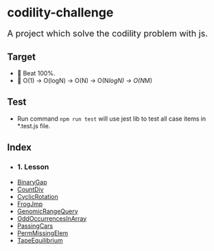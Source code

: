 # codility-challenge

<div align=center>

</div>

<div STYLE="page-break-after: always;"></div>

<p style="font-size: 20px"> 
    A project which solve the codility problem with js.
</p>

## Target

-   👏 Beat 100%.
-   💪 O(1) -> O(logN) -> O(N) -> O(N*logN) -> O(N*M)

## Test

-   Run command `npm run test` will use jest lib to test all case items in *.test.js file.

## Index

-   ### 1. Lesson
- [BinaryGap](https://github.com/duke-git/codility-challenge/blob/main/src/lessons/BinaryGap.js)
- [CountDiv](https://github.com/duke-git/codility-challenge/blob/main/src/lessons/CountDiv.js)
- [CyclicRotation](https://github.com/duke-git/codility-challenge/blob/main/src/lessons/CyclicRotation.js)
- [FrogJmp](https://github.com/duke-git/codility-challenge/blob/main/src/lessons/FrogJmp.js)
- [GenomicRangeQuery](https://github.com/duke-git/codility-challenge/blob/main/src/lessons/GenomicRangeQuery.js)
- [OddOccurrencesInArray](https://github.com/duke-git/codility-challenge/blob/main/src/lessons/OddOccurrencesInArray.js)
- [PassingCars](https://github.com/duke-git/codility-challenge/blob/main/src/lessons/PassingCars.js)
- [PermMissingElem](https://github.com/duke-git/codility-challenge/blob/main/src/lessons/PermMissingElem.js)
- [TapeEquilibrium](https://github.com/duke-git/codility-challenge/blob/main/src/lessons/TapeEquilibrium.js)
